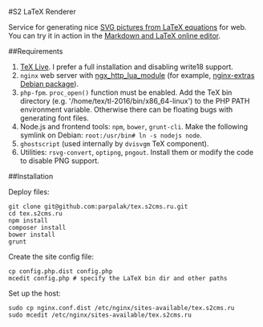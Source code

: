 #S2 LaTeX Renderer

Service for generating nice [SVG pictures from LaTeX equations](https://tex.s2cms.com/) for web. You can try it in action in the [Markdown and LaTeX online editor](https://upmath.me).

##Requirements

1. [TeX Live](https://www.tug.org/texlive/quickinstall.html). I prefer a full installation and disabling write18 support.
1. `nginx` web server with [ngx_http_lua_module](https://github.com/openresty/lua-nginx-module) (for example, [nginx-extras Debian package](https://packages.debian.org/search?searchon=names&keywords=nginx-extras)).
1. `php-fpm`. `proc_open()` function must be enabled. Add the TeX bin directory (e.g. '/home/tex/tl-2016/bin/x86_64-linux') to the PHP PATH environment variable. Otherwise there can be floating bugs with generating font files.
1. Node.js and frontend tools: `npm`, `bower`, `grunt-cli`. Make the following symlink on Debian: `root:/usr/bin# ln -s nodejs node`.
1. `ghostscript` (used internally by `dvisvgm` TeX component).
1. Utilities: `rsvg-convert`, `optipng`, `pngout`. Install them or modify the code to disable PNG support.

##Installation

Deploy files:
```
git clone git@github.com:parpalak/tex.s2cms.ru.git
cd tex.s2cms.ru
npm install
composer install
bower install
grunt
```

Create the site config file:
```
cp config.php.dist config.php
mcedit config.php # specify the LaTeX bin dir and other paths
```

Set up the host:
```
sudo cp nginx.conf.dist /etc/nginx/sites-available/tex.s2cms.ru
sudo mcedit /etc/nginx/sites-available/tex.s2cms.ru
```
